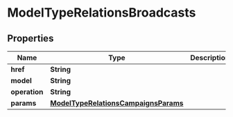 

# ModelTypeRelationsBroadcasts


## Properties

| Name | Type | Description | Notes |
|------------ | ------------- | ------------- | -------------|
|**href** | **String** |  |  [optional] |
|**model** | **String** |  |  [optional] |
|**operation** | **String** |  |  [optional] |
|**params** | [**ModelTypeRelationsCampaignsParams**](ModelTypeRelationsCampaignsParams.md) |  |  [optional] |



